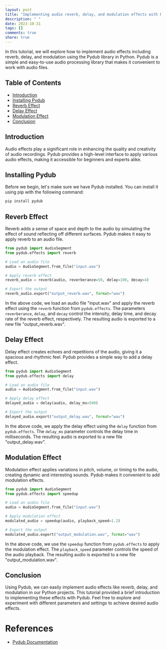```yaml
---
layout: post
title: "Implementing audio reverb, delay, and modulation effects with Pydub"
description: " "
date: 2023-10-31
tags: []
comments: true
share: true
---
```


In this tutorial, we will explore how to implement audio effects including reverb, delay, and modulation using the Pydub library in Python. Pydub is a simple and easy-to-use audio processing library that makes it convenient to work with audio files.

## Table of Contents
- [Introduction](#introduction)
- [Installing Pydub](#installing-pydub)
- [Reverb Effect](#reverb-effect)
- [Delay Effect](#delay-effect)
- [Modulation Effect](#modulation-effect)
- [Conclusion](#conclusion)

## Introduction
Audio effects play a significant role in enhancing the quality and creativity of audio recordings. Pydub provides a high-level interface to apply various audio effects, making it accessible for beginners and experts alike.

## Installing Pydub
Before we begin, let's make sure we have Pydub installed. You can install it using pip with the following command:

```bash
pip install pydub
```

## Reverb Effect
Reverb adds a sense of space and depth to the audio by simulating the effect of sound reflecting off different surfaces. Pydub makes it easy to apply reverb to an audio file.

```python
from pydub import AudioSegment
from pydub.effects import reverb

# Load an audio file
audio = AudioSegment.from_file("input.wav")

# Apply reverb effect
reverb_audio = reverb(audio, reverberance=50, delay=100, decay=4)

# Export the output
reverb_audio.export("output_reverb.wav", format="wav")
```

In the above code, we load an audio file "input.wav" and apply the reverb effect using the `reverb` function from `pydub.effects`. The parameters `reverberance`, `delay`, and `decay` control the intensity, delay time, and decay rate of the reverb effect, respectively. The resulting audio is exported to a new file "output_reverb.wav".

## Delay Effect
Delay effect creates echoes and repetitions of the audio, giving it a spacious and rhythmic feel. Pydub provides a simple way to add a delay effect.

```python
from pydub import AudioSegment
from pydub.effects import delay

# Load an audio file
audio = AudioSegment.from_file("input.wav")

# Apply delay effect
delayed_audio = delay(audio, delay_ms=500)

# Export the output
delayed_audio.export("output_delay.wav", format="wav")
```

In the above code, we apply the delay effect using the `delay` function from `pydub.effects`. The `delay_ms` parameter controls the delay time in milliseconds. The resulting audio is exported to a new file "output_delay.wav".

## Modulation Effect
Modulation effect applies variations in pitch, volume, or timing to the audio, creating dynamic and interesting sounds. Pydub makes it convenient to add modulation effects.

```python
from pydub import AudioSegment
from pydub.effects import speedup

# Load an audio file
audio = AudioSegment.from_file("input.wav")

# Apply modulation effect
modulated_audio = speedup(audio, playback_speed=1.2)

# Export the output
modulated_audio.export("output_modulation.wav", format="wav")
```

In the above code, we use the `speedup` function from `pydub.effects` to apply the modulation effect. The `playback_speed` parameter controls the speed of the audio playback. The resulting audio is exported to a new file "output_modulation.wav".

## Conclusion
Using Pydub, we can easily implement audio effects like reverb, delay, and modulation in our Python projects. This tutorial provided a brief introduction to implementing these effects with Pydub. Feel free to explore and experiment with different parameters and settings to achieve desired audio effects.

# References
- [Pydub Documentation](https://github.com/jiaaro/pydub)